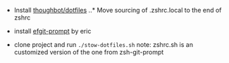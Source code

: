 * Install [thoughbot/dotfiles](https://github.com/thoughbot/dotfiles)
..* Move sourcing of .zshrc.local to the end of zshrc

* install [efgit-prompt](https://github.com/ericfreese/zsh-efgit-prompt) by eric

* clone project and run `./stow-dotfiles.sh`
note: zshrc.sh is an customized version of the one from zsh-git-prompt
